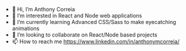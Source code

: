 - 👋 Hi, I’m Anthony Correia
- 👀 I’m interested in React and Node web applications
- 🌱 I’m currently learning Advanced CSS/Sass to make eyecatching animations
- 💞️ I’m looking to collaborate on React/Node based projects
- 📫 How to reach me https://www.linkedin.com/in/anthonymcorreia/

<!---
AnthonyMCorreia/AnthonyMCorreia is a ✨ special ✨ repository because its `README.md` (this file) appears on your GitHub profile.
You can click the Preview link to take a look at your changes.
--->
